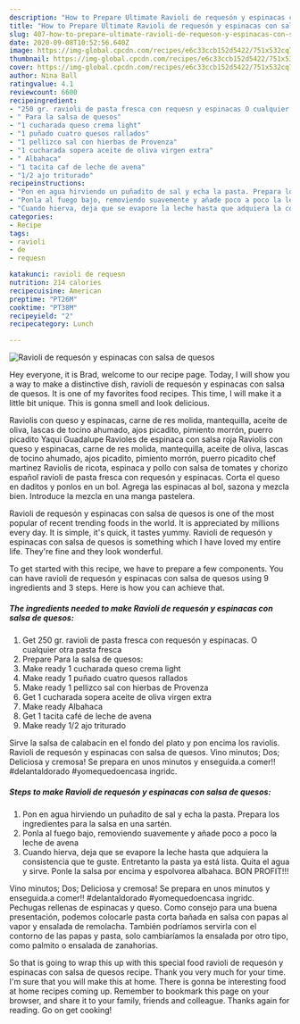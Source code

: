 ```yaml
---
description: "How to Prepare Ultimate Ravioli de requesón y espinacas con salsa de quesos"
title: "How to Prepare Ultimate Ravioli de requesón y espinacas con salsa de quesos"
slug: 407-how-to-prepare-ultimate-ravioli-de-requeson-y-espinacas-con-salsa-de-quesos
date: 2020-09-08T10:52:56.640Z
image: https://img-global.cpcdn.com/recipes/e6c33ccb152d5422/751x532cq70/ravioli-de-requeson-y-espinacas-con-salsa-de-quesos-foto-principal.jpg
thumbnail: https://img-global.cpcdn.com/recipes/e6c33ccb152d5422/751x532cq70/ravioli-de-requeson-y-espinacas-con-salsa-de-quesos-foto-principal.jpg
cover: https://img-global.cpcdn.com/recipes/e6c33ccb152d5422/751x532cq70/ravioli-de-requeson-y-espinacas-con-salsa-de-quesos-foto-principal.jpg
author: Nina Ball
ratingvalue: 4.1
reviewcount: 6600
recipeingredient:
- "250 gr. ravioli de pasta fresca con requesn y espinacas O cualquier otra pasta fresca"
- " Para la salsa de quesos"
- "1 cucharada queso crema light"
- "1 puñado cuatro quesos rallados"
- "1 pellizco sal con hierbas de Provenza"
- "1 cucharada sopera aceite de oliva virgen extra"
- " Albahaca"
- "1 tacita caf de leche de avena"
- "1/2 ajo triturado"
recipeinstructions:
- "Pon en agua hirviendo un puñadito de sal y echa la pasta. Prepara los ingredientes para la salsa en una sartén."
- "Ponla al fuego bajo, removiendo suavemente y añade poco a poco la leche de avena"
- "Cuando hierva, deja que se evapore la leche hasta que adquiera la consistencia que te guste. Entretanto la pasta ya está lista. Quita el agua y sirve. Ponle la salsa por encima y espolvorea albahaca. BON PROFIT!!!"
categories:
- Recipe
tags:
- ravioli
- de
- requesn

katakunci: ravioli de requesn 
nutrition: 214 calories
recipecuisine: American
preptime: "PT26M"
cooktime: "PT38M"
recipeyield: "2"
recipecategory: Lunch

---
```



![Ravioli de requesón y espinacas con salsa de quesos](https://img-global.cpcdn.com/recipes/e6c33ccb152d5422/751x532cq70/ravioli-de-requeson-y-espinacas-con-salsa-de-quesos-foto-principal.jpg)

Hey everyone, it is Brad, welcome to our recipe page. Today, I will show you a way to make a distinctive dish, ravioli de requesón y espinacas con salsa de quesos. It is one of my favorites food recipes. This time, I will make it a little bit unique. This is gonna smell and look delicious.

Raviolis con queso y espinacas, carne de res molida, mantequilla, aceite de oliva, lascas de tocino ahumado, ajos picadito, pimiento morrón, puerro picadito Yaqui Guadalupe Ravioles de espinaca con salsa roja Raviolis con queso y espinacas, carne de res molida, mantequilla, aceite de oliva, lascas de tocino ahumado, ajos picadito, pimiento morrón, puerro picadito chef martinez Raviolis de ricota, espinaca y pollo con salsa de tomates y chorizo español ravioli de pasta fresca con requesón y espinacas. Corta el queso en daditos y ponlos en un bol. Agrega las espinacas al bol, sazona y mezcla bien. Introduce la mezcla en una manga pastelera.

Ravioli de requesón y espinacas con salsa de quesos is one of the most popular of recent trending foods in the world. It is appreciated by millions every day. It is simple, it's quick, it tastes yummy. Ravioli de requesón y espinacas con salsa de quesos is something which I have loved my entire life. They're fine and they look wonderful.


To get started with this recipe, we have to prepare a few components. You can have ravioli de requesón y espinacas con salsa de quesos using 9 ingredients and 3 steps. Here is how you can achieve that.

<!--inarticleads1-->

##### The ingredients needed to make Ravioli de requesón y espinacas con salsa de quesos:

1. Get 250 gr. ravioli de pasta fresca con requesón y espinacas. O cualquier otra pasta fresca
1. Prepare  Para la salsa de quesos:
1. Make ready 1 cucharada queso crema light
1. Make ready 1 puñado cuatro quesos rallados
1. Make ready 1 pellizco sal con hierbas de Provenza
1. Get 1 cucharada sopera aceite de oliva virgen extra
1. Make ready  Albahaca
1. Get 1 tacita café de leche de avena
1. Make ready 1/2 ajo triturado


Sirve la salsa de calabacín en el fondo del plato y pon encima los raviolis. Ravioli de requesón y espinacas con salsa de quesos. Vino minutos; Dos; Deliciosa y cremosa! Se prepara en unos minutos y enseguida.a comer!! #delantaldorado #yomequedoencasa ingridc. 

<!--inarticleads2-->

##### Steps to make Ravioli de requesón y espinacas con salsa de quesos:

1. Pon en agua hirviendo un puñadito de sal y echa la pasta. Prepara los ingredientes para la salsa en una sartén.
1. Ponla al fuego bajo, removiendo suavemente y añade poco a poco la leche de avena
1. Cuando hierva, deja que se evapore la leche hasta que adquiera la consistencia que te guste. Entretanto la pasta ya está lista. Quita el agua y sirve. Ponle la salsa por encima y espolvorea albahaca. BON PROFIT!!!


Vino minutos; Dos; Deliciosa y cremosa! Se prepara en unos minutos y enseguida.a comer!! #delantaldorado #yomequedoencasa ingridc. Pechugas rellenas de espinacas y queso. Como consejo para una buena presentación, podemos colocarle pasta corta bañada en salsa con papas al vapor y ensalada de remolacha. También podríamos servirla con el contorno de las papas y pasta, solo cambiaríamos la ensalada por otro tipo, como palmito o ensalada de zanahorias. 

So that is going to wrap this up with this special food ravioli de requesón y espinacas con salsa de quesos recipe. Thank you very much for your time. I'm sure that you will make this at home. There is gonna be interesting food at home recipes coming up. Remember to bookmark this page on your browser, and share it to your family, friends and colleague. Thanks again for reading. Go on get cooking!

